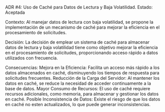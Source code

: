 ADR #4: Uso de Caché para Datos de Lectura y Baja Volatilidad.
Estado: Aceptada

Contexto:
Al manejar datos de lectura con baja volatilidad, se propone la implementación de un mecanismo de caché para mejorar la eficiencia en el procesamiento de solicitudes.

Decisión:
La decisión de emplear un sistema de caché para almacenar datos de lectura y baja volatilidad tiene como objetivo mejorar la eficiencia en el procesamiento de solicitudes, proporcionando acceso rápido a datos utilizados con frecuencia.

Consecuencias:
Mejora en la Eficiencia: Facilita un acceso más rápido a los datos almacenados en caché, disminuyendo los tiempos de respuesta para solicitudes frecuentes.
Reducción de la Carga del Servidor: Al mantener los datos en caché, se reduce la necesidad de acceder continuamente a la base de datos.
Mayor Consumo de Recursos: El uso de caché requiere recursos adicionales, como memoria, para almacenar y gestionar los datos en caché.
Posible Inconsistencia de Datos: Existe el riesgo de que los datos en caché no esten actualizados, lo que puede generar inconsistencias.